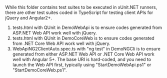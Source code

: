 While this folder contains test suites to be executed in xUnit.NET runners, there are other test suites coded in TypeScript for testing client APIs for jQuery and Angular2+.

1. tests.html with QUnit in DemoWebApi is to ensure codes generated from ASP.NET Web API work well with jQuery.
1. tests.html with QUnit in DemoCoreWeb is to ensure codes generated from .NET Core Web API work well with jQuery.
1. WebApiNG2ClientAuto.spec.ts with "ng test" in DemoNGCli is to ensure generated from either ASP.NET Web API or .NET Core Web API work well with Angular 5+. The base URI is hard-coded, and you need to launch the Web API first, typically using "StartDemoWebApi.ps1" or "StartDemoCoreWeb.ps1".